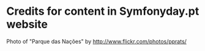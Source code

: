 # Credits for content in Symfonyday.pt website

Photo of "Parque das Nações" by http://www.flickr.com/photos/pprats/
